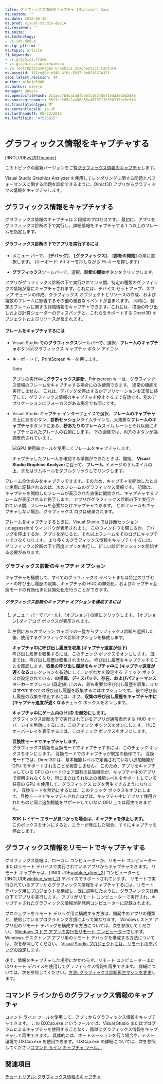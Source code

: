 ```yaml
---
title: グラフィックス情報のキャプチャ |Microsoft Docs
ms.custom: ''
ms.date: 2018-06-30
ms.prod: visual-studio-dev14
ms.reviewer: ''
ms.suite: ''
ms.technology:
- vs-ide-debug
ms.tgt_pltfrm: ''
ms.topic: article
f1_keywords:
- vs.graphics.frame
- vs.graphics.capturewindow
- VS.ToolsOptionsPages.Graphics_Diagnostics.Capture
ms.assetid: 187ce86e-e340-4f6c-8937-8e8f1027a17f
caps.latest.revision: 44
author: mikejo5000
ms.author: mikejo
manager: ghogen
ms.openlocfilehash: 3c3adcfb4da1ddfba51c162fd541bda302bd2d86
ms.sourcegitcommit: 55f7ce2d5d2e458e35c45787f1935b237ee5c9f8
ms.translationtype: MT
ms.contentlocale: ja-JP
ms.lasthandoff: 08/22/2018
ms.locfileid: "47536315"
---
```

# <a name="capturing-graphics-information"></a>グラフィックス情報をキャプチャする
[!INCLUDE[vs2017banner](../includes/vs2017banner.md)]

このトピックの最新バージョンをご覧[グラフィックス情報のキャプチャ](https://docs.microsoft.com/visualstudio/debugger/graphics/capturing-graphics-information)します。  
  
Visual Studio Graphics Analyzer を使用してレンダリングに関する問題とパフォーマンスに関する問題を診断できるように、Direct3D アプリからグラフィックス情報をキャプチャします。  
  
## <a name="capturing-graphics-information"></a>グラフィックス情報をキャプチャする  
 グラフィックス情報のキャプチャは 2 段階のプロセスです。 最初に、アプリをグラフィックス診断の下で実行し、詳細情報をキャプチャする 1 つ以上のフレームを指定します。  
  
#### <a name="to-run-your-app-under-graphics-diagnostics"></a>グラフィックス診断の下でアプリを実行するには  
  
-   メニュー バーで、 **[デバッグ]**、 **[グラフィックス]**、 **[診断の開始]** の順に選択します。 (キーボード: Alt キーを押しながら F5 キーを押します)  
  
-   **グラフィックス**ツールバーで、選択、**診断の開始**ボタンをクリックします。  
  
 アプリがグラフィックス診断の下で実行されている間、特定の種類のグラフィックス情報が常にキャプチャされます。これには、デバイス セットアップ、スワップ チェーンの作成、グラフィックス オブジェクトとリソースの作成、および複数のフレームに影響するその他の重要なイベントが含まれます。 同時に、特定のフレームに関する詳細情報をキャプチャできます。これには、描画の呼び出しおよび計算シェーダーのディスパッチと、これらをサポートする Direct3D オブジェクトおよびリソースが含まれます。  
  
#### <a name="to-capture-a-frame"></a>フレームをキャプチャするには  
  
-   Visual Studio での**グラフィックス**ツールバーで、選択、**フレームのキャプチャ**ボタン![グラフィックス キャプチャ ボタン アイコン](../debugger/media/debuggingdirectxgraphics.png "DebuggingDirectXGraphics").  
  
-   キーボードで、PrintScreen キーを押します。  
  
    > [!NOTE]
    >  アプリの実行中に**グラフィックス診断**、Printscreen キーは、グラフィックス情報のフレームをキャプチャする場合にのみ使用できます。 通常の機能を実行しません。 これは、デバッグを停止するかアプリケーションを正常に終了して、グラフィックス情報のキャプチャを停止するまで有効です。別のアプリケーションにフォーカスがある場合でも同じです。  
  
-   Visual Studio キャプチャ インターフェイスで選択、**フレームのキャプチャ**の上にあるボタン、**診断セッション**タイムラインも、大規模な**フレームのキャプチャ**ボタン下にある、**秒あたりのフレーム**スイム レーンとそれ以前にキャプチャされたフレームの右側にします。 下の画像では、両方のボタンが強調表示されています。  
  
     ![GPU 使用率ツールを使用してフレームをキャプチャします。](../debugger/media/pix-gpu-usage-tool-capture-frame.png "pix_gpu_usage_tool_capture_frame")  
  
     キャプチャしたフレームを確認する準備ができたときは、開始、 **Visual Studio Graphics Analyzer**に従って、**フレーム.** イメージのサムネイルの上、またはサムネールをダブルクリックしてリンクします。  
  
 フレーム全体のみをキャプチャできます。そのため、キャプチャを開始したときに実際に記録されるのは、次のフレームのグラフィックス情報です。 記録は、キャプチャを開始したフレームが表示された直後に開始され、キャプチャするフレームが表示されると終了します。 アプリがグラフィックス診断の下で実行されている間、フレームを必要なだけキャプチャできます。 どのフレームもキャプチャしない場合、グラフィックス ログは破棄されます。  
  
 フレームをキャプチャするときに、Visual Studio では診断セッション (.diagsession) ウィンドウが表示されます。 このウィンドウを閉じるか、デバッグを停止するか、アプリを閉じると、それ以上フレームをそのログにキャプチャできなくなります。 より多くのグラフィックス情報をキャプチャするには、グラフィックス診断の下で再度アプリを実行し、新しい診断セッションを開始する必要があります。  
  
### <a name="graphics-diagnostics-capture-options"></a>グラフィックス診断のキャプチャ オプション  
 キャプチャを構成して、すべてのグラフィックス イベントまたは特定のサブセットの呼び出し履歴の収集、キャプチャの HUD の無効化、およびキャプチャ互換モードの有効化または無効化を行うことができます。  
  
##### <a name="to-configure-graphics-diagnostics-capture-options"></a>グラフィックス診断のキャプチャ オプションを構成するには  
  
1.  メニュー バーで [ツール]、[オプション] の順にクリックします。 [オプション] ダイアログ ボックスが表示されます。  
  
2.  左側にあるオプション カテゴリの一覧からグラフィックス診断を選択した後、使用するグラフィックス診断オプションを構成します。  
  
     **キャプチャ中に呼び出し履歴を収集 (キャプチャ速度が低下)**  
     呼び出し履歴を収集するには、このチェック ボックスをオンにします。 既定では、呼び出し履歴は収集されません。 呼び出し履歴をキャプチャすることを確認します、**収集の呼び出し履歴をキャプチャ中に (キャプチャ速度が遅くなる**コレクションを有効にして、いずれかを設定する チェック ボックスが設定されている、**の描画、ディスパッチ、存在、およびパフォーマンス マーカー**オプション (既定値) にのみ、最も重要な呼び出し履歴を収集、または**すべて**すべての呼び出し履歴を収集するにはオプションです。 後で呼び出し履歴の収集を停止するには、オフ、**収集の呼び出し履歴をキャプチャ中に (キャプチャ速度が遅くなる**チェック ボックスをオンします。  
  
     **キャプチャ中にゲーム内の HUD を無効にします。**  
     グラフィックス診断の下で実行されているアプリが通常表示する HUD オーバーレイを無効にするには、このチェック ボックスをオンにします。 HUD オーバーレイを表示するには、このチェック ボックスをオフにします。  
  
     **互換性モードでキャプチャします。**  
     グラフィックス情報を互換モードでキャプチャするには、このチェック ボックスをオンにします。 互換モードでのキャプチャが既定の動作です。 互換モードでは、Direct3D は、基本機能レベルで定義されていない追加機能が GPU でサポートされることを報告しません。 このため、アプリをキャプチャしている GPU のハードウェア固有の拡張機能が、キャプチャ中のアプリで使用されなくなり、同じまたはそれ以上の機能レベルをサポートしている任意の GPU を使用して、グラフィックス ログを再生できるようになります。 互換モードを無効にするには、このチェック ボックスをオフにします。互換モードでキャプチャされたログは、キャプチャ中にアプリで使用されたものと同じ追加機能をサポートしていない GPU 上では再生できません。  
  
     **SDK レイヤー エラーが見つかった場合は、キャプチャを停止します。**  
     このボックスをオンにすると、エラーが発生した場合、すぐにキャプチャを停止します。  
  
## <a name="capturing-graphics-information-remotely"></a>グラフィックス情報をリモートでキャプチャする  
 グラフィックス情報は、ローカル コンピューターか、リモート コンピューターまたはリモート デバイスで実行されているアプリからキャプチャできます。 リモート キャプチャは、[!INCLUDE[winblue_client_2](../includes/winblue-client-2-md.md)] コンピューターと [!INCLUDE[winblue_winrt_2](../includes/winblue-winrt-2-md.md)] デバイスでサポートされています。 リモートで実行されているアプリからグラフィックス情報をキャプチャするには、リモート デバッグ用にプロジェクトを構成し、既に説明したように、グラフィックス診断の下でアプリを実行します。 アプリがリモート コンピューターで実行され、キャプチャされたグラフィックス情報が開発用コンピューターに記録されます。  
  
 プロジェクトをリモート デバッグ用に構成する方法は、開発中のアプリの種類と、使用しているプログラミング言語によって異なります。 Windows ストア アプリ用のリモート デバッグを構成する方法については、次を参照してください。 [Windows ストア アプリの実行をリモート コンピューターで](../debugger/run-windows-store-apps-on-a-remote-machine.md)します。 Windows デスクトップ アプリ用のリモート デバッグを構成する方法については、次を参照してください。 [Visual Studio プロジェクトには、リモートのデバッグの設定](http://msdn.microsoft.com/library/ec332dc4-400a-498b-a0e6-c8dcf10fef8a)します。  
  
 後で、情報をキャプチャした場所にかかわらず、リモート コンピューターまたはリモート デバイスを使用してグラフィックス情報を再生できます。 詳細については、次を参照してください。[方法: グラフィックス診断再生マシンを変更](../debugger/how-to-change-the-graphics-diagnostics-playback-machine.md)します。  
  
## <a name="capturing-graphics-information-from-the-command-line"></a>コマンド ラインからのグラフィックス情報のキャプチャ  
 コマンド ライン ツールを使用して、アプリからグラフィックス情報をキャプチャできます。 この DXCap.exe というツールでは、Visual Studio またはプログラムによるキャプチャを使用することなく、簡単にグラフィックス情報をキャプチャして再生できます。 具体的には、オートメーションを行う場合や、テスト環境で DXCap.exe を使用できます。 DXCap.exe の詳細については、次を参照してください[コマンド ライン キャプチャ ツール。](../debugger/command-line-capture-tool.md)  
  
## <a name="see-also"></a>関連項目  
 [チュートリアル: グラフィックス情報のキャプチャ](../debugger/walkthrough-capturing-graphics-information.md)



